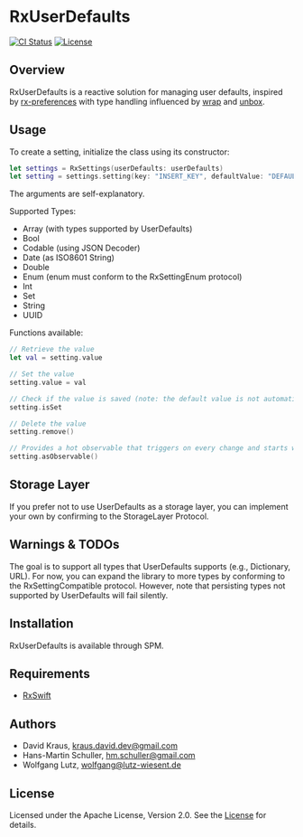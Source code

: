 # RxUserDefaults

[![CI Status](http://img.shields.io/travis/num42/RxUserDefaults.svg?style=flat)](https://travis-ci.org/num42/RxUserDefaults)
[![License](https://img.shields.io/badge/License-Apache%202.0-blue.svg)](https://opensource.org/licenses/Apache-2.0)

## Overview
RxUserDefaults is a reactive solution for managing user defaults, inspired by [rx-preferences] with type handling influenced by [wrap] and [unbox].

## Usage

To create a setting, initialize the class using its constructor:
```swift
let settings = RxSettings(userDefaults: userDefaults)
let setting = settings.setting(key: "INSERT_KEY", defaultValue: "DEFAULT")
```
The arguments are self-explanatory.

Supported Types:

- Array (with types supported by UserDefaults)
- Bool
- Codable (using JSON Decoder)
- Date (as ISO8601 String)
- Double
- Enum (enum must conform to the RxSettingEnum protocol)
- Int
- Set
- String
- UUID

Functions available:
```swift
// Retrieve the value
let val = setting.value

// Set the value
setting.value = val

// Check if the value is saved (note: the default value is not automatically saved)
setting.isSet

// Delete the value
setting.remove()

// Provides a hot observable that triggers on every change and starts with the current value (or default value)
setting.asObservable()
```

## Storage Layer
If you prefer not to use UserDefaults as a storage layer, you can implement your own by confirming to the StorageLayer Protocol.

## Warnings & TODOs
The goal is to support all types that UserDefaults supports (e.g., Dictionary, URL). For now, you can expand the library to more types by conforming to the RxSettingCompatible protocol. However, note that persisting types not supported by UserDefaults will fail silently.

## Installation
RxUserDefaults is available through SPM.

## Requirements
- [RxSwift](https://github.com/ReactiveX/RxSwift)

## Authors
- David Kraus, kraus.david.dev@gmail.com
- Hans-Martin Schuller, hm.schuller@gmail.com
- Wolfgang Lutz, wolfgang@lutz-wiesent.de

## License
Licensed under the Apache License, Version 2.0. See the [License](https://opensource.org/licenses/Apache-2.0) for details.

[rx-preferences]: https://github.com/f2prateek/rx-preferences
[wrap]: https://github.com/JohnSundell/Wrap
[unbox]: https://github.com/JohnSundell/Unbox